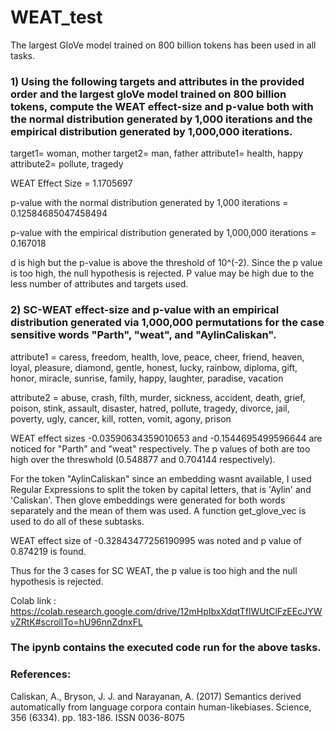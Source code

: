 # WEAT_test

The largest GloVe model trained on 800 billion tokens has been used in all tasks.

### 1) Using the following targets and attributes in the provided order and the largest gloVe model trained on 800 billion tokens, compute the WEAT effect-size and p-value both with the normal distribution generated by 1,000 iterations and the empirical distribution generated by 1,000,000 iterations.

target1= woman, mother
target2= man, father
attribute1= health, happy
attribute2= pollute, tragedy

WEAT Effect Size = 1.1705697

p-value with the normal distribution generated by 1,000 iterations = 0.12584685047458494

p-value with the empirical distribution generated by 1,000,000 iterations = 0.167018

d is high but the p-value is above the threshold of 10^(-2). Since the p value is too high, the null hypothesis is rejected. P value may be high due to the less number of attributes and targets used.

### 2) SC-WEAT effect-size and p-value with an empirical distribution generated via 1,000,000 permutations for the case sensitive words "Parth", "weat", and "AylinCaliskan".

attribute1 = caress, freedom, health, love, peace, cheer, friend, heaven, loyal, pleasure, diamond, gentle, honest, lucky, rainbow, diploma, gift, honor, miracle, sunrise, family, happy, laughter, paradise, vacation

attribute2 = abuse, crash, filth, murder, sickness, accident, death, grief, poison, stink, assault, disaster, hatred, pollute, tragedy, divorce, jail, poverty, ugly, cancer, kill, rotten, vomit, agony, prison

WEAT effect sizes -0.03590634359010653 and -0.1544695499596644 are noticed for "Parth" and "weat" respectively. The p values of both are too high over the threswhold (0.548877 and 0.704144 respectively).

For the token "AylinCaliskan" since an embedding wasnt available, I used Regular Expressions to split the token by capital letters, that is 'Aylin' and 'Caliskan'. Then glove embeddings were generated for both words separately and the mean of them was used. A function get_glove_vec is used to do all of these subtasks.

WEAT effect size of -0.32843477256190995 was noted and p value of 0.874219 is found.

Thus for the 3 cases for SC WEAT, the p value is too high and the null hypothesis is rejected.

Colab link :  https://colab.research.google.com/drive/12mHpIbxXdqtTflWUtClFzEEcJYWvZRtK#scrollTo=hU96nnZdnxFL
### The ipynb contains the executed code run for the above tasks.

### References: 

Caliskan, A., Bryson, J. J. and Narayanan, A. (2017) Semantics derived automatically from language corpora contain human-likebiases. Science, 356 (6334). pp. 183-186. ISSN 0036-8075

